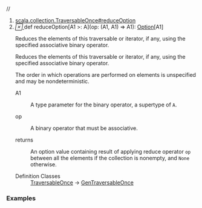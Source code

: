 //
<ol>
<li><a href="https://www.scala-lang.org/api/2.12.3/scala/collection/mutable/ArrayBuffer.html#reduceOption[A1>:A](op:(A1,A1)=>A1):Option[A1]">scala.collection.TraversableOnce#reduceOption</a></li>
<li name="scala.collection.TraversableOnce#reduceOption" visbl="pub" class="indented0 " data-isabs="false" fullcomment="yes" group="Ungrouped"> <a id="reduceOption[A1>:A](op:(A1,A1)=>A1):Option[A1]"></a><a id="reduceOption[A1>:A]((A1,A1)⇒A1):Option[A1]"></a> <span class="permalink"> <a href="../../../scala/collection/mutable/ArrayBuffer.html#reduceOption[A1>:A](op:(A1,A1)=>A1):Option[A1]" title="Permalink"> <i class="material-icons"></i> </a> </span> <span class="modifier_kind"> <span class="modifier"></span> <span class="kind">def</span> </span> <span class="symbol"> <span class="name">reduceOption</span><span class="tparams">[<span name="A1">A1 &gt;: <span class="extype" name="scala.collection.mutable.ArrayBuffer.A">A</span></span>]</span><span class="params">(<span name="op">op: (<span class="extype" name="scala.collection.TraversableOnce.reduceOption.A1">A1</span>, <span class="extype" name="scala.collection.TraversableOnce.reduceOption.A1">A1</span>) ⇒ <span class="extype" name="scala.collection.TraversableOnce.reduceOption.A1">A1</span></span>)</span><span class="result">: <a href="../../Option.html" class="extype" name="scala.Option">Option</a>[<span class="extype" name="scala.collection.TraversableOnce.reduceOption.A1">A1</span>]</span> </span> <p class="shortcomment cmt">Reduces the elements of this traversable or iterator, if any, using the specified associative binary operator.</p>
 <div class="fullcomment">
  <div class="comment cmt">
   <p>Reduces the elements of this traversable or iterator, if any, using the specified associative binary operator.</p>
   <p> The order in which operations are performed on elements is unspecified and may be nondeterministic. </p>
  </div>
  <dl class="paramcmts block">
   <dt class="tparam">
    A1
   </dt>
   <dd class="cmt">
    <p>A type parameter for the binary operator, a supertype of <code>A</code>.</p>
   </dd>
   <dt class="param">
    op
   </dt>
   <dd class="cmt">
    <p>A binary operator that must be associative.</p>
   </dd>
   <dt>
    returns
   </dt>
   <dd class="cmt">
    <p>An option value containing result of applying reduce operator <code>op</code> between all the elements if the collection is nonempty, and <code>None</code> otherwise.</p>
   </dd>
  </dl>
  <dl class="attributes block"> 
   <dt>
    Definition Classes
   </dt>
   <dd>
    <a href="../TraversableOnce.html" class="extype" name="scala.collection.TraversableOnce">TraversableOnce</a> → 
    <a href="../GenTraversableOnce.html" class="extype" name="scala.collection.GenTraversableOnce">GenTraversableOnce</a>
   </dd>
  </dl>
 </div> </li>
        </ol>


### Examples















